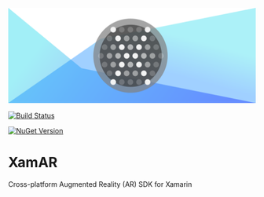 ![XamAR Logo](./github.png)

[![Build Status](https://dev.azure.com/awesome7/Public/_apis/build/status/awesome7.XamAR?branchName=main)](https://dev.azure.com/awesome7/Public/_build/latest?definitionId=2&branchName=main)

[![NuGet Version](https://img.shields.io/nuget/vpre/XamAR.Forms)](https://img.shields.io/nuget/vpre/XamAR.Forms)

# XamAR
Cross-platform Augmented Reality (AR) SDK for Xamarin
